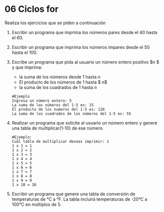 # 06 Ciclos for

Realiza los ejercicios que se piden a continuación

1. Escribir un programa que imprima los números pares desde el 40 hasta el 60.

   

2. Escribir un programa que imprima los números impares desde el 50 hasta el 100.

   

3. Escribe un programa que pida al usuario un número entero positivo $n $ y que imprima:

   - la suma de los números desde $1$ hasta $n$
   - El producto de los números de $1$ hasta $ n$
   - la suma de los cuadrados de $1$ hasta $n$

   ```
   #Ejemplo
   Ingresa un número entero: 5
   La suma de los números del 1-5 es: 15
   El producto de los numeros del 1-5 es: 120
   La suma de los cuadrados de los números del 1-5 es: 55
   
   ```

   

4. Realizar un programa que solicite al usuario un número entero y genere una tabla de multiplicar(1-10) de ese número.

   ```
   #Ejemplo:
   Cuál tabla de multiplicar deseas imprimir: 1
   1 x 1 = 1
   1 x 2 = 2
   1 x 3 = 3
   1 x 4 = 4
   1 x 5 = 5
   1 x 6 = 6
   1 x 7 = 7
   1 x 8 = 8
   1 x 9 = 9
   1 x 10 = 10
   ```

   

5. Escribir un programa que genere una tabla de conversión de temperaturas de °C a °F. La tabla incluirá temperaturas de -20°C a 100°C en múltiplos de 5.

   